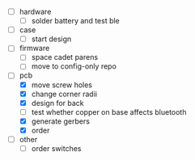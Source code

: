 - [ ] hardware
  - [ ] solder battery and test ble
- [ ] case
  - [ ] start design
- [ ] firmware
   - [ ] space cadet parens
   - [ ] move to config-only repo
- [ ] pcb
  - [x] move screw holes
  - [x] change corner radii
  - [x] design for back
  - [ ] test whether copper on base affects bluetooth
  - [x] generate gerbers
  - [x] order
- [ ] other
  - [ ] order switches
